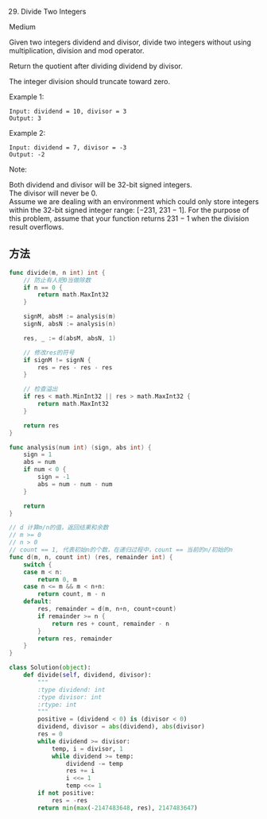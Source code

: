 29. Divide Two Integers


Medium


Given two integers dividend and divisor, divide two integers without using multiplication, division and mod operator.

Return the quotient after dividing dividend by divisor.

The integer division should truncate toward zero.

Example 1:

```
Input: dividend = 10, divisor = 3
Output: 3
```

Example 2:

```
Input: dividend = 7, divisor = -3
Output: -2
```

Note:

Both dividend and divisor will be 32-bit signed integers.  
The divisor will never be 0.  
Assume we are dealing with an environment which could only store integers within the 32-bit signed integer range: [−231,  231 − 1]. For the purpose of this problem, assume that your function returns 231 − 1 when the division result overflows.   


## 方法

```go
func divide(m, n int) int {
	// 防止有人把0当做除数
	if n == 0 {
		return math.MaxInt32
	}

	signM, absM := analysis(m)
	signN, absN := analysis(n)

	res, _ := d(absM, absN, 1)

	// 修改res的符号
	if signM != signN {
		res = res - res - res
	}

	// 检查溢出
	if res < math.MinInt32 || res > math.MaxInt32 {
		return math.MaxInt32
	}

	return res
}

func analysis(num int) (sign, abs int) {
	sign = 1
	abs = num
	if num < 0 {
		sign = -1
		abs = num - num - num
	}

	return
}

// d 计算m/n的值，返回结果和余数
// m >= 0
// n > 0
// count == 1, 代表初始n的个数，在递归过程中，count == 当前的n/初始的n
func d(m, n, count int) (res, remainder int) {
	switch {
	case m < n:
		return 0, m
	case n <= m && m < n+n:
		return count, m - n
	default:
		res, remainder = d(m, n+n, count+count)
		if remainder >= n {
			return res + count, remainder - n
		}
		return res, remainder
	}
}
```


```python
class Solution(object):
    def divide(self, dividend, divisor):
        """
        :type dividend: int
        :type divisor: int
        :rtype: int
        """
        positive = (dividend < 0) is (divisor < 0)
        dividend, divisor = abs(dividend), abs(divisor)
        res = 0
        while dividend >= divisor:
            temp, i = divisor, 1
            while dividend >= temp:
                dividend -= temp
                res += i
                i <<= 1
                temp <<= 1
        if not positive:
            res = -res
        return min(max(-2147483648, res), 2147483647)
```